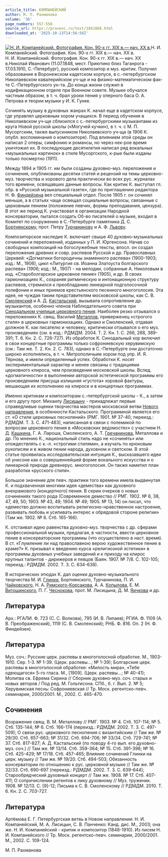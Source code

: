 ```yaml
---
article_title: КОМПАНЕЙСКИЙ
author: М. П. Рахманова
volume: '36'
page_numbers: 557-558
source_url: https://pravenc.ru/text/1841866.html
downloaded_at: '2025-10-13T14:56:56Z'
---
```


[![Н. И. Компанейский. Фотография. Кон. 90-х гг. XIX в.— нач. XX в.](https://pravenc.ru/data/2015/03/18/1234039987/i200.jpg "Кликните для увеличения картинки")](https://pravenc.ru/data/2015/03/18/1234039987/i400.jpg)Н. И. Компанейский. Фотография. Кон. 90-х гг. XIX в.— нач. XX в.  
Н. И. Компанейский. Фотография. Кон. 90-х гг. XIX в.— нач. XX в.Николай Иванович (11.07.1848, мест. Приютино близ Таганрога - 17.03.1910, С.-Петербург), русский композитор и муз. критик. Получил образование в Воронежском кадетском корпусе, в с.-петербургском Николаевском кавалерийском уч-ще и на физико-математическом фак-те С.-Петербургского ун-та. До конца жизни служил в кодификационном отделе при Военном совете. Музыке обучался частным образом, в т. ч. брал уроки пения у оперного баса О. А. Петрова и теории музыки у И. К. Гунке.

Сочинять музыку в духовных жанрах К. начал еще в кадетском корпусе, где управлял церковным хором учащихся. В период обучения в Николаевском уч-ще сблизился с с.-петербургскими музыкантами из круга Новой русской школы («Могучей кучки»), в т. ч. с М. П. Мусоргским, также выпускником Николаевского уч-ща (в 1906 К. опубл. воспоминания о композиторе). Под влиянием этой среды он написал 2 оперы, симфонию и романсы, но через нек-рое время уничтожил их. В последующие десятилетия написал ряд вокальных «музыкальных картинок» в стиле Мусоргского, к-рые были изданы только посмертно (1911).

Между 1894 и 1905 гг. им были созданы духовно-муз. переложения и сочинения, опубликованы десятки статей и рецензий на темы церковно-муз. творчества и хорового дела практически во всех рус. журналах того времени, освящавших данные вопросы. Как критик К. выступал гл. обр. в «Русской музыкальной газете», где по приглашению редактора Н. Ф. [Финдейзена](https://pravenc.ru/text/Финдейзена.html) вел специальный отдел. После 1905 г. он сочинял меньше, а в статьях чаще освещал социальные вопросы, связанные с церковным пением (положение певчих, формы преподавания, цензура). В этот же период К. участвовал в организации Народной консерватории, пытался создать Об-во писателей о музыке, входил в Комитет по сооружению в С.-Петербурге памятника Д. С. [Бортнянскому](https://pravenc.ru/text/Бортнянскому.html), прот. Петру [Турчанинову](https://pravenc.ru/text/Турчанинову.html) и А. Ф. [Львову](https://pravenc.ru/text/Львов.html).

Композиторское наследие К. включает свыше 40 духовно-музыкальных сочинений и переложений, изданных у П. И. Юргенсона. Начав со свободных композиций на богослужебные тексты, впосл. он создал переложения древних и совр. распевов Русской и др. Православных Церквей: «Догматики богородичны знаменного распева» (1900-1903; изд.: М., 1906), цикл «Литургия св. Иоанна Златоуста болгарского распева» (1906; изд.: М., 1907) - на мелодии, собранные А. Николовым в изд. «Староболгарское церковное пение» (1905), и др. В своих гармонизациях К., сохраняя ритмическую и интонационную структуру распевов, стремился к преобладанию линеарной подголосочной полифонии и иных приемов крестьянского песенного многоголосия. Эта идея, не чуждая таким представителям московской школы, как С. В. [Смоленский](https://pravenc.ru/text/Смоленский.html) и А. Д. [Кастальский](https://pravenc.ru/text/Кастальский.html), вызывала сопротивление др. музыкантов, особенно членов Наблюдательного совета при [Синодальном училище церковного пения](<https://pravenc.ru/text/Синодальном училище церковного пения.html>). Наиболее резко отзывался о переложениях К. свящ. Василий [Металлов](https://pravenc.ru/text/Металлов.html), приверженец «строгого стиля» в церковных гармонизациях. Однако и Смоленский, отдавая должное К. как писателю и человеку, критически отзывался о его муз. произведениях (см. в изд.: РДМДМ. 2004. Т. 2. Кн. 1. С. 266, 288, 389-391; Т. 6. Кн. 2. С. 726-727). Из обработок К. Синодальный хор включил в свои концертные программы только софрониевскую херувимскую (см.: Там же. Т. 2. Кн. 2. С. 783), однако в С.-Петербурге они достаточно широко исполнялись, в т. ч. Митрополичьим хором под упр. И. Я. Тёрнова, и имели определенный успех. Обработки К. носят экспериментальный характер и менее связаны с традициями церковного клироса, чем произведения московской школы. Вслед. «догматичности» в выполнении авторской эстетической программы его произведениям присуща излишняя «густота» хоровой фактуры, мешающая их исполнению на клиросе и в концертных программах.

Именно критикам и композиторам с.-петербургской школы - К., а затем и его другу прот. Михаилу [Лисицыну](https://pravenc.ru/text/Лисицыну.html) - принадлежат первые справедливые оценки творчества мастеров московской ветви [Нового направления](<https://pravenc.ru/text/Новое направление.html>), в особенности Кастальского. Программной является его ст. «О стиле церковных песнопений» (РМГ. 1901. № 37-40; переизд.: РДМДМ. Т. 3. С. 471-483), написанная в связи с полемикой по вопросам церковного пения в «Московских ведомостях» с участием Н. Д. [Кашкина](https://pravenc.ru/text/Кашкин.html), Г. А. Лароша, Смоленского, А. Т. [Гречанинова](https://pravenc.ru/text/Гречанинов.html), Металлова и др. По мнению К., национальный стиль надо не «сочинять» или отождествлять с к.-л. «строгими стилями», а изучать по крюковым рукописям и в живом пении народа, духовном и светском. В этой статье проявилась исследовательская интуиция К., высказавшего идеи об унисоне как о совершеннейшей форме вокального искусства и о линеарной природе древнерус. многоголосия. Он также наметил план разработки «русского стиля».

Большое значение для певч. практики того времени имела выдвинутая К. и подхваченная многими идея «демества» как духовного внехрамового (концертного) пения. В серии очерков о новых сочинениях такого рода (Современное демество // РМГ. 1902. № 6, 38, 47, 49, 50; 1903. № 43, 49; 1904. № 49; 1905. № 13, 14) он писал, что «демество должно воспитывать религиозно-нравственное настроение, развивать любовь и усиливать интерес к обрядовой стороне религии» (Там же. 1902. № 6. Стб. 165-166).

К. отстаивал идею равенства духовно-муз. творчества с др. сферами профессиональной музыки, предлагая, в частности, ввести церковное пение в консерваторские программы (что осуществлено в наст. время). В ст. «Глумление ли над православною верою художественное пение в храме?» К. призывал к введению курса «религиозной эстетики» в программы духовных учебных заведений и к приходу на клирос крупных талантов - дирижеров и певцов (Баян. 1907. № 7/8. С. 102-105; переизд.: РДМДМ. 2002. Т. 3. С. 634-638).

В исторических этюдах К. дал оценки духовно-музыкального творчества М. И. [Глинки](https://pravenc.ru/text/Глинки.html), Бортнянского, Турчанинова, П. И. [Чайковского,](<https://pravenc.ru/text/Чайковского .html>) Н. А. [Римского-Корсакова](https://pravenc.ru/text/Римского-Корсакова.html), А. А. [Копылова](https://pravenc.ru/text/Копылова.html), Е. М. [Витошинского](https://pravenc.ru/text/Витошинский.html), П. Г. [Чеснокова](https://pravenc.ru/text/Чеснокова.html), прот. М. Лисицына, Д. М. [Яичкова](https://pravenc.ru/text/Яичкова.html) и др.

## Литература

Арх.: РГАЛИ. Ф. 723 (С. С. Волкова), 795 (И. В. Липаев); РГИА. Ф. 1109 (А. В. Преображенский), 1119 (С. В. Смоленский); РНБ. Ф. 816. Оп. 2 (Н. Ф. Финдейзен).

## Литература

Муз. соч.: Русские церк. распевы в многоголосной обработке. М., 1903-1910. Сер. 1-3. № 1-39. (Церк. распевы...; № 1-39); Болгарские церк. распевы в многоголосной обработке: «Милость мира», «Тебе одеющагося» 5-го гласа. М., [1909]. (Церк. распевы...; № 40-41); Молитва св. Ефрема Сирина // Сборник духовно-муз. соч. старых и новых авторов / Под ред. М. Гольтисона. СПб., б. г. Вып. 2. № 5; Херувимская песнь: Софрониевская // Тр. Моск. регентско-певч. семинарии, 2000/2001. М., 2002. С. 465-470.

## Сочинения

Возражение свящ. В. М. Металлову // РМГ. 1903. № 4. Стб. 107-114; № 5. Стб. 135-144; № 6. Стб. 166-174 (переизд.: РДМДМ. 2002. Т. 3. С. 497-509); О связи рус. церковного песнопения с византийским // Там же. № 29/30. Стб. 657-663; № 31/32. Стб. 694-706; № 33/34. Стб. 729-741; № 37. Стб. 817-827; А. Д. Кастальский (по поводу 4-го вып. его духовно-муз. соч.) // Там же. № 13/14. Стб. 359-364; № 15. Стб. 391-398; № 16. Стб. 425-429; № 17/18. Стб. 457-465; Влияние сочинений Глинки на церк. музыку // Там же. № 19/20. Стб. 494-503; Обязанность консерватории по отношению к рус. церковной музыке // Там же. № 32/33. Стб. 690-697 (переизд.: РДМДМ. 2002. Т. 3. С. 639-644); Старообрядческий духовный концерт // Там же. 1908. № 17. Стб. 407-411; О сопричислении регентов к лику духовному // Муз. труженик. 1908. № 12/13. С. [9]-12; Письма к С. В. Смоленскому // РДМДМ. 2010. Т. 6. Кн. 2. С. 703-727.

## Литература

Артёмова Е. Г. Петербургская ветвь в Новом направлении: Н. И. Компанейский, М. А. Лисицын, С. В. Панченко: Канд. дис. М., 2003; она же. Н. И. Компанейский - критик и композитор (1848-1910). Из писем Н. И. Компанейского // Тр. Моск. регентско-певч. семинарии, 2000/2001. М., 2002. С. 109-124.

М. П. Рахманова
